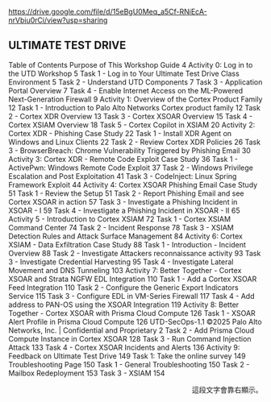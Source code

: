 https://drive.google.com/file/d/15eBgU0Meq_a5Cf-RNiEcA-nrVbiu0rCi/view?usp=sharing

## ULTIMATE TEST DRIVE

Table of Contents
Purpose of This Workshop Guide 4
Activity 0: Log in to the UTD Workshop 5
Task 1 - Log in to Your Ultimate Test Drive Class Environment 5
Task 2 - Understand UTD Components 7
Task 3 - Application Portal Overview 7
Task 4 - Enable Internet Access on the ML-Powered Next-Generation Firewall 9
Activity 1: Overview of the Cortex Product Family 12
Task 1 - Introduction to Palo Alto Networks Cortex product family 12
Task 2 - Cortex XDR Overview 13
Task 3 - Cortex XSOAR Overview 15
Task 4 - Cortex XSIAM Overview 18
Task 5 - Cortex Copilot in XSIAM 20
Activity 2: Cortex XDR - Phishing Case Study 22
Task 1 - Install XDR Agent on Windows and Linux Clients 22
Task 2 - Review Cortex XDR Policies 26
Task 3 - BrowserBreach: Chrome Vulnerability Triggered by Phishing Email 30
Activity 3: Cortex XDR - Remote Code Exploit Case Study 36
Task 1 - ActivePwn: Windows Remote Code Exploit 37
Task 2 - Windows Privilege Escalation and Post Exploitation 41
Task 3 - CodeInject: Linux Spring Framework Exploit 44
Activity 4: Cortex XSOAR Phishing Email Case Study 51
Task 1 - Review the Setup 51
Task 2 - Report Phishing Email and see Cortex XSOAR in action 57
Task 3 - Investigate a Phishing Incident in XSOAR - I 59
Task 4 - Investigate a Phishing Incident in XSOAR - II 65
Activity 5 - Introduction to Cortex XSIAM 72
Task 1 - Cortex XSIAM Command Center 74
Task 2 - Incident Response 78
Task 3 - XSIAM Detection Rules and Attack Surface Management 84
Activity 6: Cortex XSIAM - Data Exfiltration Case Study 88
Task 1 - Introduction - Incident Overview 88
Task 2 - Investigate Attackers reconnaissance activity 93
Task 3 - Investigate Credential Harvesting 95
Task 4 - Investigate Lateral Movement and DNS Tunneling 103
Activity 7: Better Together - Cortex XSOAR and Strata NGFW EDL Integration 110
Task 1 - Add a Cortex XSOAR Feed Integration 110
Task 2 - Configure the Generic Export Indicators Service 115
Task 3 - Configure EDL in VM-Series Firewall 117
Task 4 - Add address to PAN-OS using the XSOAR Integration 119
Activity 8: Better Together - Cortex XSOAR with Prisma Cloud Compute 126
Task 1 - XSOAR Alert Profile in Prisma Cloud Compute 126
UTD-SecOps-1.1 ©2025 Palo Alto Networks, Inc. | Confidential and Proprietary 2
Task 2 - Add Prisma Cloud Compute Instance in Cortex XSOAR             128
Task 3 - Run Command Injection Attack                                  133
Task 4 - Cortex XSOAR Incidents and Alerts                             136
Activity 9: Feedback on Ultimate Test Drive                            149
Task 1: Take the online survey                                         149
Troubleshooting Page                                                   150
Task 1 - General Troubleshooting                                       150
Task 2 - Mailbox Redeployment                                          153
Task 3 - XSIAM                                                         154

<div align="right">
這段文字會靠右顯示。
</div>
